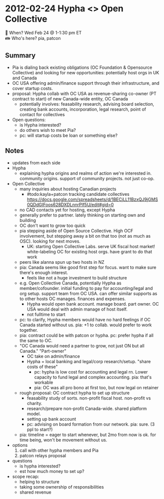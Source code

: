 # 2012-02-24 Hypha <> Open Collective

:date: When? Wed Feb 24 @ 1-1:30 pm ET  
:family: Who's here? pia, patcon

## Summary

- Pia is dialing back existing obligations (OC Foundation & Opensource Collective) and looking for new opportunities: potentially host orgs in UK and Canada
- OC USA offering admin/finance support through their infrastructure, and cover startup costs.
- proposal: Hypha collab with OC USA as revenue-sharing co-owner (PT contract to start) of new Canada-wide entity, OC Canada
    - potentially involves: feasability research, advising board selection, creating bank accounts, incorporation, legal research, point of contact for collectives
- Open questions:
    - is Hypha interested?
    - do others wish to meet Pia?
    - pc: will startup costs be loan or something else?

## Notes

- updates from each side
- Hypha
    - explaining hypha origins and realms of action we're interested in. community origins. support of community projects. not just co-op.
- Open Collective
    - many inquiries about hosting Canadian projects
        - #todo:kayla+patcon tracking candidate collectives https://docs.google.com/spreadsheets/d/1BECjLL11BzxQJ9jGMS0QDdGIFoos628DXDLnnrPlf5U/edit#gid=0
    - no CAD contacts yet for hosting, except Hypha
    - generally prefer to partner. lately thinking on starting own and building
    - OC don't want to grow too quick
    - pia stepping aside of Open Source Collective. High OCF involvement, but stepping away a bit on that too (not as much as OSC). looking for next moves.
        - UK: starting Open Collective Labs. serve UK fiscal host market! white-labeling OC for existing host orgs. have grant to do that work
    - peers like alanna spun up two hosts in NZ
    - pia: Canada seems like good first step for focus. want to make sure there's enough interest.
        - feels like not a huge investment to build structure
    - e.g. Open Collective Canada, potentially Hypha as member/cofounder. initial funding to pay for accounting/legal and org setup. support team from OC USA. can offer similar supports as to other hosts OC manages. finances and expenses.
        - Hypha would open bank account. manage board. part owner. OC USA would deal with admin manage of host itself.
        - not fulltime to start
    - pc: to clarify, Hypha members would have no hard feelings if OC Canada started without us. pia: +1 to collab. would prefer to work together.
    - pia: contract could be with patcon or hypha. pc: prefer hypha if all the same to OC.
    - "OC Canada would need a partner to grow, not just ON but all Canada." "Part-owner"
        - OC take on admin/finance
        - Hypha = local banking and legal/corp research/setup. "share costs of these"
            - pc: hypha is low cost for accounting and legal rn. Lower capacity to fund legal and complex accounting. pia: that's workable
            - pia: OC was all pro bono at first too, but now legal on retainer
    - rough proposal: OC contract hypha to set up structure
        - feasability study of sorts. non-profit fiscal host. non-profit vs charity.
        - research/prepare non-profit Canada-wide. shared platform model.
        - setting up bank account
        - pc: advising on board formation from our network. pia: sure. (3 ppl to start?)
    - pia: timeline = eager to start whenever, but 2mo from now is ok. for time being, won't be movement without us.
- options
    1. call with other hypha members and Pia
    2. patcon relays proposal
- questions
    - is hypha interested?
    - est how much money to set up?
- scope recap:
    - helping to structure
    - taking some ownership of responsibilities
    - shared revenue
    
